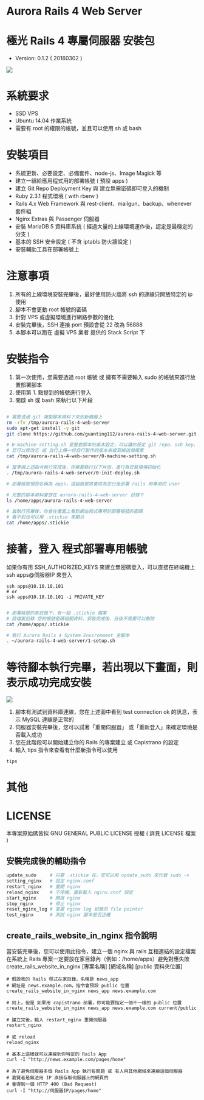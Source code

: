 
# Aurora Rails 4 Web Server
# 極光 Rails 4 專屬伺服器 安裝包

* Version: 0.1.2 ( 20160302 )

![](http://i.imgur.com/z5hHzfq.png)

# 系統要求

* SSD VPS
* Ubuntu 14.04 作業系統
* 需要有 root 的權限的帳號，並且可以使用 sh 或 bash

# 安裝項目

* 系統更新、必要設定、必備套件、node-js、Image Magick 等
* 建立一組給應用程式用的部署帳號 ( 預設 apps )
* 建立 Git Repo Deployment Key 與 建立無需密碼即可登入的機制
* Ruby 2.3.1 程式環境 ( with rbenv )
* Rails 4.x Web Framework 與 rest-client、mailgun、backup、whenever 套件組
* Nginx Extras 與 Passenger 伺服器
* 安裝 MariaDB 5 資料庫系統 ( 經過大量的上線環境運作後，認定是最穩定的分支 )
* 基本的 SSH 安全設定 ( 不含 iptabls 防火牆設定 )
* 安裝輔助工具在部署帳號上

# 注意事項

1. 所有的上線環境安裝完畢後，最好使用防火牆將 ssh 的連線只開放特定的 ip 使用
2. 腳本不會更動 root 帳號的密碼
3. 針對 VPS 或虛擬環境進行網路參數的優化
4. 安裝完畢後，SSH 連接 port 預設會從 22 改為 56888
5. 本腳本可以跑在 虛擬 VPS 業者 提供的 Stack Script 下

# 安裝指令

1. 第一次使用，您需要透過 root 帳號 或 擁有不需要輸入 sudo 的帳號來進行放置部署腳本
2. 使用第 1. 點提到的帳號進行登入
3. 開啟 sh 或 bash 來執行以下片段

```sh

# 需要透過 git 複製腳本資料下來到新機器上
rm -rfv /tmp/aurora-rails-4-web-server
sudo apt-get install -y git
git clone https://github.com/guanting112/aurora-rails-4-web-server.git --branch master --single-branch /tmp/aurora-rails-4-web-server

# 0-machine-setting.sh 是整套腳本的基本設定，可以讓你設定 git repo、ssh key、ssh port、部署帳號的名稱、密碼等等
# 您可以修改它 或 自行上傳一份自行製作的版本來複寫掉這個檔案
cat /tmp/aurora-rails-4-web-server/0-machine-setting.sh

# 當準備上述指令執行完成後，你需要執行以下片段，進行為安裝環境初始化
. /tmp/aurora-rails-4-web-server/0-init-deploy.sh

# 部署帳號預設名稱為 apps，這組帳號將會成為您日後部署 rails 時專用的 user

# 完整的腳本資料會放在 aurora-rails-4-web-server 目錄下
ls /home/apps/aurora-rails-4-web-server

# 當執行完畢後，你會在畫面上看到網站程式專用的部署帳號的密碼
# 看不到也可以用 .stickie 來顯示
cat /home/apps/.stickie

```

# 接著，登入 程式部署專用帳號

如果你有用 SSH_AUTHORIZED_KEYS 來建立無密碼登入，可以直接在終端機上 ssh apps@伺服器IP 來登入

```
ssh apps@10.10.10.101
# or 
ssh apps@10.10.10.101 -i PRIVATE_KEY
```

```bash

# 部署帳號的家目錄下，有一組 .stickie 檔案
# 該檔案記錄 您的帳號密碼相關資料，安裝完成後，日後不需要可以刪除
cat /home/apps/.stickie

# 執行 Aurora Rails 4 System Environment 主腳本
. ~/aurora-rails-4-web-server/1-setup.sh

```

# 等待腳本執行完畢，若出現以下畫面，則表示成功完成安裝

![](http://i.imgur.com/TcYgSBp.png)

1. 腳本有測試到資料庫連線，您在上述圖中看到 test connection ok 的訊息，表示 MySQL 連線是正常的
2. 伺服器安裝完畢後，您可以試著「重開伺服器」 或「重新登入」來確定環境是否載入成功
3. 您在此階段可以開始建立你的 Rails 的專案建立 或 Capistrano 的設定
4. 輸入 tips 指令來查看有什麼新指令可以使用

```
tips
```

# 其他

# LICENSE

本專案原始碼皆採 GNU GENERAL PUBLIC LICENSE 授權 ( 詳見 LICENSE 檔案 )

## 安裝完成後的輔助指令

```bash
update_sudo     # 只要 .stickie 在，您可以用 update_sudo 來代替 sudo -v 
setting_nginx   # 設定 nginx.conf
restart_nginx   # 重開 nginx
reload_nginx    # 不停機，重新載入 nginx.conf 設定
start_nginx     # 開啟 nginx
stop_nginx      # 停止 nginx
reset_nginx_log # 重置 nginx log 紀錄的 file pointer
test_nginx      # 測試 nginx 腳本是否正確
```

## create_rails_website_in_nginx 指令說明

當安裝完畢後，您可以使用此指令，建立一個 nginx 與 rails 互相連結的設定檔案在系統上
Rails 專案一定要放在家目錄內（例如：/home/apps）避免對應失敗
create_rails_website_in_nginx [專案名稱] [網域名稱] [public 資料夾位置]

```
# 假設我的 Rails 程式在家目錄，名稱是 news_app
# 網址是 news.example.com，指令會預設 public 位置
create_rails_website_in_nginx news_app news.example.com 

# 同上，但是 如果用 capistrano 部署，你可能要指定一個不一樣的 public 位置
create_rails_website_in_nginx news_app news.example.com current/public

# 建立完後，輸入 restart_nginx 重開伺服器
restart_nginx

# 或 reload
reload_nginx

# 基本上這樣就可以連線到你特定的 Rails App
curl -I "http://news.example.com/pages/home"

# 為了避免伺服器多個 Rails App 執行有問題 或 有人用其他網域來連線這個伺服器
# 瀏覽者是無法用 IP 直接存取伺服器上的網頁的
# 會得到一個 HTTP 400 (Bad Request)
curl -I "http://伺服器IP/pages/home"
```
